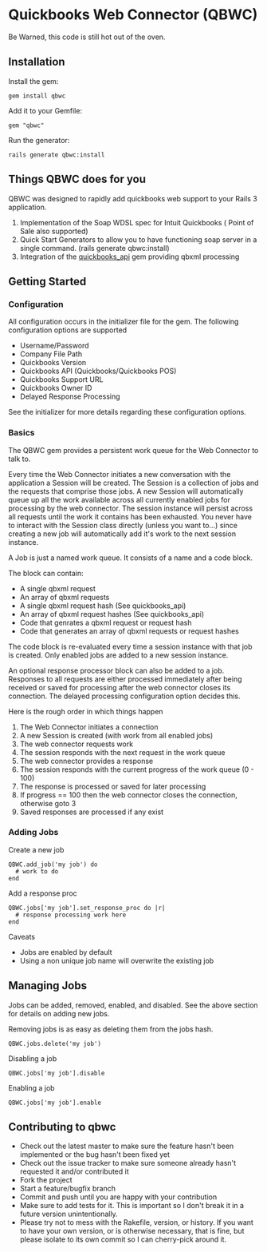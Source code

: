 # Quickbooks Web Connector (QBWC)

Be Warned, this code is still hot out of the oven. 

## Installation

Install the gem:

  `gem install qbwc`

Add it to your Gemfile:

  `gem "qbwc"`

Run the generator:

  `rails generate qbwc:install`

## Things QBWC does for you 

QBWC was designed to rapidly add quickbooks web support to your Rails 3 application. 

1. Implementation of the Soap WDSL spec for Intuit Quickbooks ( Point of Sale also supported)
2. Quick Start Generators to allow you to have functioning soap server in a single command. (rails generate qbwc:install)
3. Integration of the [quickbooks_api](https://github.com/skryl/quickbooks_api) gem providing qbxml processing

## Getting Started

### Configuration

All configuration occurs in the initializer file for the gem. The following
configuration options are supported

* Username/Password
* Company File Path
* Quickbooks Version
* Quickbooks API (Quickbooks/Quickbooks POS)
* Quickbooks Support URL
* Quickbooks Owner ID
* Delayed Response Processing

See the initializer for more details regarding these configuration options.

### Basics

The QBWC gem provides a persistent work queue for the Web Connector to talk to.

Every time the Web Connector initiates a new conversation with the application a
Session will be created. The Session is a collection of jobs and the requests
that comprise those jobs. A new Session will automatically queue up all the work
available across all currently enabled jobs for processing by the web connector.
The session instance will persist across all requests until the work it contains
has been exhausted. You never have to interact with the Session class directly
(unless you want to...) since creating a new job will automatically add it's
work to the next session instance.

A Job is just a named work queue. It consists of a name and a code block.

The block can contain:

  * A single qbxml request
  * An array of qbxml requests
  * A single qbxml request hash (See quickbooks_api)
  * An array of qbxml request hashes (See quickbooks_api)
  * Code that genrates a qbxml request or request hash
  * Code that generates an array of qbxml requests or request hashes

The code block is re-evaluated every time a session instance with that job is
created. Only enabled jobs are added to a new session instance. 

An optional response processor block can also be added to a job. Responses to
all requests are either processed immediately after being received or saved for
processing after the web connector closes its connection. The delayed processing
configuration option decides this.

Here is the rough order in which things happen

  1. The Web Connector initiates a connection
  2. A new Session is created (with work from all enabled jobs)
  3. The web connector requests work
  4. The session responds with the next request in the work queue
  5. The web connector provides a response
  6. The session responds with the current progress of the work queue (0 - 100)
  6. The response is processed or saved for later processing
  7. If progress == 100 then the web connector closes the connection, otherwise goto 3
  8. Saved responses are processed if any exist

### Adding Jobs

Create a new job

    QBWC.add_job('my job') do
      # work to do
    end

Add a response proc

    QBWC.jobs['my job'].set_response_proc do |r|
      # response processing work here
    end

Caveats
  * Jobs are enabled by default
  * Using a non unique job name will overwrite the existing job


## Managing Jobs

Jobs can be added, removed, enabled, and disabled. See the above section for
details on adding new jobs. 

Removing jobs is as easy as deleting them from the jobs hash.                   

    QBWC.jobs.delete('my job')

Disabling a job

    QBWC.jobs['my job'].disable

Enabling a job

    QBWC.jobs['my job'].enable


## Contributing to qbwc
 
* Check out the latest master to make sure the feature hasn't been implemented or the bug hasn't been fixed yet
* Check out the issue tracker to make sure someone already hasn't requested it and/or contributed it
* Fork the project
* Start a feature/bugfix branch
* Commit and push until you are happy with your contribution
* Make sure to add tests for it. This is important so I don't break it in a future version unintentionally.
* Please try not to mess with the Rakefile, version, or history. If you want to have your own version, or is otherwise necessary, that is fine, but please isolate to its own commit so I can cherry-pick around it.
